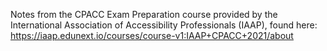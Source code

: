 Notes from the CPACC Exam Preparation course provided by the International Association of
Accessibility Professionals (IAAP), found here:
https://iaap.edunext.io/courses/course-v1:IAAP+CPACC+2021/about
